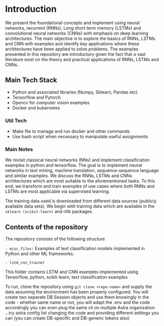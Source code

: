 # Introduction

We present the foundational concepts and implement using neural networks, recurrent (RNNs), Long short term memory (LSTMs) and convolutional neural networks (CNNs) with emphasis on deep learning architectures. The main objective is to explore the basics of RNNs, LSTMs and CNN with examples and identify key applications where these architectures have been applied to solve problems. The examples presented in this repository are introductory given the fact that a vast literature exist on the theory and practical applications of RNNs, LSTMs and CNNs.

## Main Tech Stack

- Python and associated libraries (Numpy, Sklearn, Pandas etc)
- Tensorflow and Pytorch
- Opencv for computer vision examples
- Docker and kubernetes

### Util Tech
- Make file to manage and run docker and other commands
- Use bash script when necessary to manipulate useful assignments

### Main Notes

We revisit classical neural networks (NNs) and implement classification examples in python and tensorflow. The goal is to implement neural networks in text mining, machine translation, sequence-sequence language and similar examples. We discuss the  RNNs, LSTMs and CNNs architectures which are most suitable to the aforementioned tasks. 
To this end, we transform and train examples of use cases where both RNNs and LSTMs are most applicable via supervised learning.

The training data used is downloaded from different data sources (publicly available data sets). We begin with training data which are available in the ``` sklearn (scikit-learn) ``` and nltk packages.

## Contents of the repository

The repository consists of the following structure

```- misc_files:```  Examples of text classification models implemented in Python and other ML frameworks.

``` - lstm_cnn_trainer ```

This folder contains LSTM and CNN examples implemented using Tensorflow, python, scikit-learn, text classification examples

To run, clone the repository using  `git clone <repo-name>` and supply the data assuming the environment has been properly configured.
You will create two separate DB Session objects and use them knowingly in the code - whether same name or not, you will adapt the .env and the code accordingly
you can even plug the same cli on multiple Astra organization ...try astra config list
changing the code and providing different settings you can (you can create DB-specific and DB-generic tokens also)

